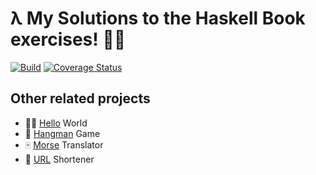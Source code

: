 # λ My Solutions to the Haskell Book exercises! 💪🏼

[![Build](https://img.shields.io/travis/kutyel/haskell-book/master.svg?style=flat-square)](https://travis-ci.org/kutyel/haskell-book)
[![Coverage Status](https://img.shields.io/coveralls/kutyel/haskell-book/master.svg?style=flat-square)](https://coveralls.io/github/kutyel/haskell-book?branch=master)

## Other related projects

- 👋🏼 [Hello](https://github.com/kutyel/hello) World
- 👾 [Hangman](https://github.com/kutyel/hangman) Game
- 🀄️ [Morse](https://github.com/kutyel/morse) Translator
- 🔗 [URL](https://github.com/kutyel/urlish) Shortener
